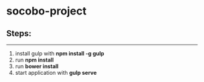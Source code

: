 # socobo-project

## Steps:
---------
1. install gulp with **npm install -g gulp**
2. run **npm install**
3. run **bower install**
4. start application with **gulp serve**
